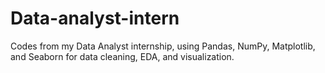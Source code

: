 # Data-analyst-intern
 Codes from my Data Analyst internship, using Pandas, NumPy, Matplotlib, and Seaborn for data cleaning, EDA, and visualization.
